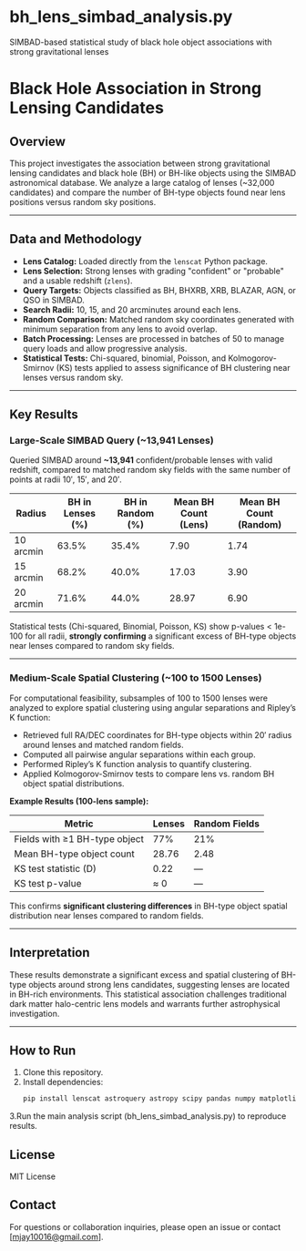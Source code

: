 # bh_lens_simbad_analysis.py  
SIMBAD-based statistical study of black hole object associations with strong gravitational lenses

# Black Hole Association in Strong Lensing Candidates

## Overview

This project investigates the association between strong gravitational lensing candidates and black hole (BH) or BH-like objects using the SIMBAD astronomical database. We analyze a large catalog of lenses (~32,000 candidates) and compare the number of BH-type objects found near lens positions versus random sky positions.

---

## Data and Methodology

- **Lens Catalog:** Loaded directly from the `lenscat` Python package.
- **Lens Selection:** Strong lenses with grading "confident" or "probable" and a usable redshift (`zlens`).
- **Query Targets:** Objects classified as BH, BHXRB, XRB, BLAZAR, AGN, or QSO in SIMBAD.
- **Search Radii:** 10, 15, and 20 arcminutes around each lens.
- **Random Comparison:** Matched random sky coordinates generated with minimum separation from any lens to avoid overlap.
- **Batch Processing:** Lenses are processed in batches of 50 to manage query loads and allow progressive analysis.
- **Statistical Tests:** Chi-squared, binomial, Poisson, and Kolmogorov-Smirnov (KS) tests applied to assess significance of BH clustering near lenses versus random sky.

---

## Key Results

### Large-Scale SIMBAD Query (~13,941 Lenses)

Queried SIMBAD around **~13,941** confident/probable lenses with valid redshift, compared to matched random sky fields with the same number of points at radii 10′, 15′, and 20′.

| Radius     | BH in Lenses (%) | BH in Random (%) | Mean BH Count (Lens) | Mean BH Count (Random) |
|------------|------------------|------------------|---------------------|-----------------------|
| 10 arcmin  | 63.5%            | 35.4%            | 7.90                | 1.74                  |
| 15 arcmin  | 68.2%            | 40.0%            | 17.03               | 3.90                  |
| 20 arcmin  | 71.6%            | 44.0%            | 28.97               | 6.90                  |

Statistical tests (Chi-squared, Binomial, Poisson, KS) show p-values < 1e-100 for all radii, **strongly confirming** a significant excess of BH-type objects near lenses compared to random sky fields.

---

### Medium-Scale Spatial Clustering (~100 to 1500 Lenses)

For computational feasibility, subsamples of 100 to 1500 lenses were analyzed to explore spatial clustering using angular separations and Ripley’s K function:

- Retrieved full RA/DEC coordinates for BH-type objects within 20′ radius around lenses and matched random fields.
- Computed all pairwise angular separations within each group.
- Performed Ripley’s K function analysis to quantify clustering.
- Applied Kolmogorov-Smirnov tests to compare lens vs. random BH object spatial distributions.

**Example Results (100-lens sample):**

| Metric                           | Lenses         | Random Fields   |
|----------------------------------|----------------|-----------------|
| Fields with ≥1 BH-type object    | 77%            | 21%             |
| Mean BH-type object count        | 28.76          | 2.48            |
| KS test statistic (D)            | 0.22           | —               |
| KS test p-value                  | ≈ 0            | —               |

This confirms **significant clustering differences** in BH-type object spatial distribution near lenses compared to random fields.

---

## Interpretation

These results demonstrate a significant excess and spatial clustering of BH-type objects around strong lens candidates, suggesting lenses are located in BH-rich environments. This statistical association challenges traditional dark matter halo-centric lens models and warrants further astrophysical investigation.

---

## How to Run

1. Clone this repository.
2. Install dependencies:
   ```bash
   pip install lenscat astroquery astropy scipy pandas numpy matplotlib tqdm
3.Run the main analysis script (bh_lens_simbad_analysis.py) to reproduce results.

## License
MIT License

## Contact
For questions or collaboration inquiries, please open an issue or contact [mjay10016@gmail.com].






